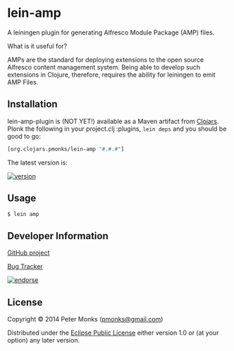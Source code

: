 # lein-amp
A leiningen plugin for generating Alfresco Module Package (AMP) files.

What is it useful for?

AMPs are the standard for deploying extensions to the open source Alfresco content
management system.  Being able to develop such extensions in Clojure, therefore,
requires the ability for leiningen to emit AMP Files.

## Installation

lein-amp-plugin is (NOT YET!) available as a Maven artifact from
[Clojars](https://clojars.org/org.clojars.pmonks/lein-amp).
Plonk the following in your project.clj :plugins, `lein deps` and you should be good to go:

```clojure
[org.clojars.pmonks/lein-amp "#.#.#"]
```

The latest version is:

[![version](https://clojars.org/org.clojars.pmonks/lein-amp/latest-version.svg)](https://clojars.org/org.clojars.pmonks/lein-amp)

## Usage

```shell
$ lein amp
```

## Developer Information

[GitHub project](https://github.com/pmonks/lein-amp)

[Bug Tracker](https://github.com/pmonks/lein-amp/issues)

[![endorse](https://api.coderwall.com/pmonks/endorsecount.png)](https://coderwall.com/pmonks)

## License

Copyright © 2014 Peter Monks (pmonks@gmail.com)

Distributed under the [Eclipse Public License](http://www.eclipse.org/legal/epl-v10.html) either version 1.0 or (at your option) any later version.
